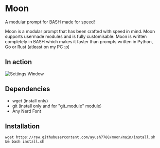 # Moon

A modular prompt for BASH made for speed!

Moon is a modular prompt that has been crafted with speed in mind.
Moon supports usermade modules and is fully customisable.
Moon is written completely in BASH which makes it faster than prompts written in Python, Go or Rust (atleast on my PC :p)

## In action

![Settings Window](https://raw.githubusercontent.com/ayush7788/moon/main/pics/moon.png)

## Dependencies

- wget (install only)
- git (install only and for "git\_module" module)
- Any Nerd Font

## Installation

```shell
wget https://raw.githubusercontent.com/ayush7788/moon/main/install.sh && bash install.sh
```
